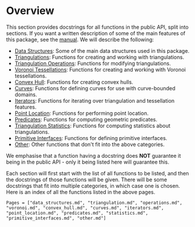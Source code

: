 # Overview 

This section provides docstrings for all functions in the public API, split into sections. If you want a written description of some of the main features of this package, see the [manual](../manual/overview.md). We will describe the following:

- [Data Structures](data_structures.md): Some of the main data structures used in this package.
- [Triangulations](triangulation.md): Functions for creating and working with triangulations.
- [Triangulation Operations](operations.md): Functions for modifying triangulations.
- [Voronoi Tessellations](voronoi.md): Functions for creating and working with Voronoi tessellations.
- [Convex Hull](convex_hull.md): Functions for creating convex hulls.
- [Curves](curves.md): Functions for defining curves for use with curve-bounded domains.
- [Iterators](iterators.md): Functions for iterating over triangulation and tessellation features.
- [Point Location](point_location.md): Functions for performing point location.
- [Predicates](predicates.md): Functions for computing geometric predicates.
- [Triangulation Statistics](statistics.md): Functions for computing statistics about triangulations.
- [Primitive Interfaces](primitives.md): Functions for defining primitive interfaces.
- [Other](other.md): Other functions that don't fit into the above categories.

We emphasise that a function having a docstring does **NOT** guarantee it being in the public API - only it being listed here will guarantee this.

Each section will first start with the list of all functions to be listed, and then the docstrings of those functions will be given. There will be some docstrings that fit into multiple categories, in which case one is chosen. Here is an index of all the functions listed in the above pages.

```@index 
Pages = ["data_structures.md", "triangulation.md", "operations.md", "voronoi.md", "convex_hull.md", "curves.md", "iterators.md", "point_location.md", "predicates.md", "statistics.md", "primitive_interfaces.md", "other.md"]
```